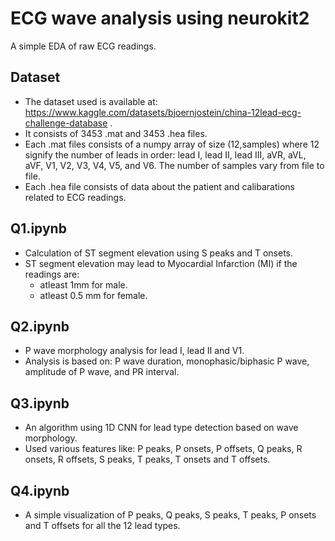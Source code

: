 # ECG wave analysis using neurokit2
A simple EDA of raw ECG readings.

## Dataset

- The dataset used is available at: https://www.kaggle.com/datasets/bjoernjostein/china-12lead-ecg-challenge-database .
- It consists of 3453 .mat and 3453 .hea files.
- Each .mat files consists of a numpy array of size (12,samples) where 12 signify the number of leads in order: lead I, lead II, lead III, aVR, aVL, aVF, V1, V2, V3, V4, V5, and V6. The number of samples vary from file to file.
- Each .hea file consists of data about the patient and calibarations related to ECG readings.

## Q1.ipynb
- Calculation of ST segment elevation using S peaks and T onsets.
- ST segment elevation may lead to Myocardial Infarction (MI) if the readings are:
  - atleast 1mm for male.
  - atleast 0.5 mm for female.

## Q2.ipynb
- P wave morphology analysis for lead I, lead II and V1.
- Analysis is based on: P wave duration, monophasic/biphasic P wave, amplitude of P wave, and PR interval.

## Q3.ipynb
- An algorithm using 1D CNN for lead type detection based on wave morphology.
- Used various features like: P peaks, P onsets, P offsets, Q peaks, R onsets, R offsets, S peaks, T peaks, T onsets and T offsets.

## Q4.ipynb
- A simple visualization of P peaks, Q peaks, S peaks, T peaks, P onsets and T offsets for all the 12 lead types.
